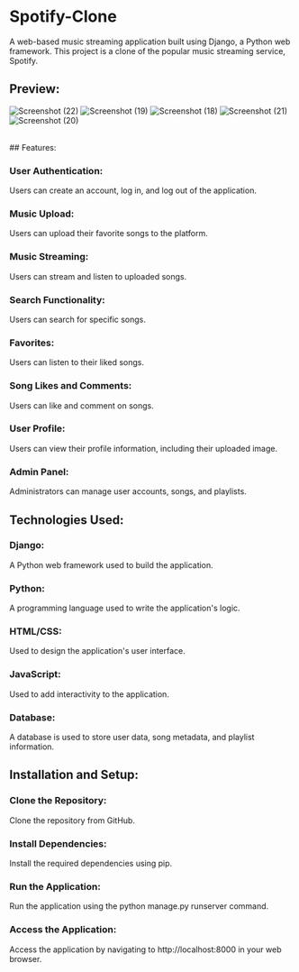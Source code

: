 # Spotify-Clone
A web-based music streaming application built using Django, a Python web framework. This project is a clone of the popular music streaming service, Spotify.
## Preview:
![Screenshot (22)](https://github.com/user-attachments/assets/eeeb46bf-f6f4-4fb5-b468-12ba99ec5561)
![Screenshot (19)](https://github.com/user-attachments/assets/c40a543e-c932-4733-94f8-06299d2bb308)
![Screenshot (18)](https://github.com/user-attachments/assets/5e02af7b-e235-458c-95c2-d10d3028d58f)
![Screenshot (21)](https://github.com/user-attachments/assets/2dfe6eb2-04e1-4b29-9f82-b3024b698364)
![Screenshot (20)](https://github.com/user-attachments/assets/770f9fdb-5aab-4a57-8d39-2eb38b579899)


<br>
## Features:

### User Authentication: 
Users can create an account, log in, and log out of the application.
### Music Upload:
Users can upload their favorite songs to the platform.
### Music Streaming:
Users can stream and listen to uploaded songs.
### Search Functionality:
Users can search for specific songs.
### Favorites:
Users can listen to their liked songs.
### Song Likes and Comments: 
Users can like and comment on songs.
### User Profile:
Users can view their profile information, including their uploaded image.
### Admin Panel:
Administrators can manage user accounts, songs, and playlists.
<br>
## Technologies Used:

### Django:
A Python web framework used to build the application.
### Python: 
A programming language used to write the application's logic.
### HTML/CSS:
Used to design the application's user interface.
### JavaScript:
Used to add interactivity to the application.
### Database:
A database is used to store user data, song metadata, and playlist information.

## Installation and Setup:

### Clone the Repository: 
Clone the repository from GitHub.
### Install Dependencies:
Install the required dependencies using pip.
### Run the Application: 
Run the application using the python manage.py runserver command.
### Access the Application:
Access the application by navigating to http://localhost:8000 in your web browser.
